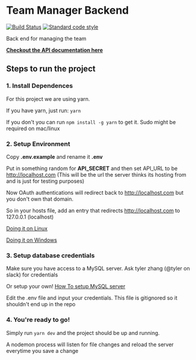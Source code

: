 # Team Manager Backend

[![Build Status][build-badge]][build] [![Standard code style][standard-badge]][standard]

[build]: https://travis-ci.org/teamwaterloop/team-manager-back
[build-badge]: https://travis-ci.org/teamwaterloop/team-manager-back.svg?branch=master

[standard]: https://standardjs.com
[standard-badge]: https://img.shields.io/badge/code_style-standard-brightgreen.svg

Back end for managing the team

**[Checkout the API documentation here](https://teamwaterloop.github.io/team-manager-back/)**

## Steps to run the project

### 1. Install Dependences

For this project we are using yarn.

If you have yarn, just run:  ```yarn```

If you don't you can run ```npm install -g yarn``` to get it. Sudo might be required on mac/linux

### 2. Setup Environment

Copy **.env.example** and rename it **.env**

Put in something random for **API_SECRET** and then set API\_URL to be http://localhost.com
(This will be the url the server thinks its hosting from and is just for testing purposes)

Now OAuth authentications will redirect back to http://localhost.com but you don't own that domain.

So in your hosts file, add an entry that redirects http://localhost.com to 127.0.0.1 (localhost)

[Doing it on Linux](http://www.makeuseof.com/tag/modify-manage-hosts-file-linux/)

[Doing it on Windows](https://support.rackspace.com/how-to/modify-your-hosts-file/)


### 3. Setup database credentials

Make sure you have access to a MySQL server. Ask tyler zhang (@tyler on slack) for credentials

Or setup your own! [How To setup MySQL server](https://dev.mysql.com/doc/mysql-getting-started/en/)

Edit the .env file and input your credentials. This file is gitignored so it shouldn't end up in the repo


### 4. You're ready to go!

Simply run ```yarn dev``` and the project should be up and running.

A nodemon process will listen for file changes and reload the server everytime you save a change
